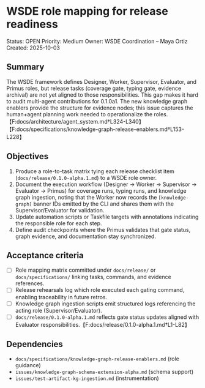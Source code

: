 # WSDE role mapping for release readiness

Status: OPEN
Priority: Medium
Owner: WSDE Coordination – Maya Ortiz
Created: 2025-10-03

## Summary

The WSDE framework defines Designer, Worker, Supervisor, Evaluator, and Primus roles, but release tasks (coverage gate, typing gate, evidence archival) are not yet aligned to those responsibilities. This gap makes it hard to audit multi-agent contributions for 0.1.0a1. The new knowledge graph enablers provide the structure for evidence nodes; this issue captures the human+agent planning work needed to operationalize the roles.【F:docs/architecture/agent_system.md†L324-L340】【F:docs/specifications/knowledge-graph-release-enablers.md†L153-L228】

## Objectives

1. Produce a role-to-task matrix tying each release checklist item (`docs/release/0.1.0-alpha.1.md`) to a WSDE role owner.
2. Document the execution workflow (Designer → Worker → Supervisor → Evaluator → Primus) for coverage runs, typing runs, and knowledge graph ingestion, noting that the Worker now records the `[knowledge-graph]` banner IDs emitted by the CLI and shares them with the Supervisor/Evaluator for validation.
3. Update automation scripts or Taskfile targets with annotations indicating the responsible role for each step.
4. Define audit checkpoints where the Primus validates that gate status, graph evidence, and documentation stay synchronized.

## Acceptance criteria

- [ ] Role mapping matrix committed under `docs/release/` or `docs/specifications/` linking tasks, commands, and evidence references.
- [ ] Release rehearsals log which role executed each gating command, enabling traceability in future retros.
- [ ] Knowledge graph ingestion scripts emit structured logs referencing the acting role (Supervisor/Evaluator).
- [ ] `docs/release/0.1.0-alpha.1.md` reflects gate status updates aligned with Evaluator responsibilities.【F:docs/release/0.1.0-alpha.1.md†L1-L82】

## Dependencies

- `docs/specifications/knowledge-graph-release-enablers.md` (role guidance)
- `issues/knowledge-graph-schema-extension-alpha.md` (schema support)
- `issues/test-artifact-kg-ingestion.md` (instrumentation)
